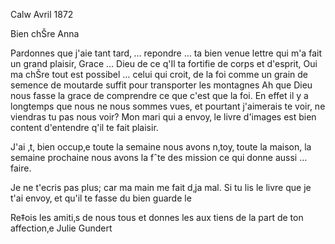  Calw Avril 1872

Bien chŠre Anna

Pardonnes que j'aie tant tard‚ … repondre … ta bien venue lettre qui m'a fait un grand plaisir, Grace … Dieu de ce q'Il ta fortifie de corps et d'esprit, Oui ma chŠre tout est possibel … celui qui croit, de la foi comme un grain de semence de moutarde suffit pour transporter les montagnes Ah que Dieu nous fasse la grace de comprendre ce que c'est que la foi. En effet il y a longtemps que nous ne nous sommes vues, et pourtant j'aimerais te voir, ne viendras tu pas nous voir? Mon mari qui a envoy‚ le livre d'images est bien content d'entendre q'il te fait plaisir.

J'ai ‚t‚ bien occup‚e toute la semaine nous avons n‚toy‚ toute la maison, la semaine prochaine nous avons la fˆte des mission ce qui donne aussi … faire.

Je ne t'ecris pas plus; car ma main me fait d‚ja mal. Si tu lis le livre que je t'ai envoy‚ et qu'il te fasse du bien guarde le

Re‡ois les amiti‚s de nous tous et donnes les aux tiens de la part de ton affection‚e
 Julie Gundert
